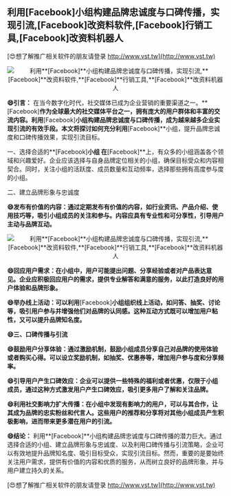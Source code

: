 ## **利用**[Facebook]**小组构建品牌忠诚度与口碑传播，实现引流,**[Facebook]**改资料软件,**[Facebook]**行销工具,**[Facebook]**改资料机器人**

[😍想了解推广相关软件的朋友请登录 http://www.vst.tw](http://www.vst.tw)

 <center><img src="https://vst.tw/MP4/tuiguang/png/2.png" alt="利用**[Facebook]**小组构建品牌忠诚度与口碑传播，实现引流,**[Facebook]**改资料软件,**[Facebook]**行销工具,**[Facebook]**改资料机器人"></center>

**😄引言：**
在当今数字化时代，社交媒体已成为企业营销的重要渠道之一。**[Facebook]**作为全球最大的社交媒体平台之一，拥有庞大的用户群体和丰富的交流内容。利用**[Facebook]**小组构建品牌忠诚度与口碑传播，成为越来越多企业实现引流的有效手段。本文将探讨如何充分利用**[Facebook]**小组，提升品牌忠诚度和口碑传播效果，实现引流目标。

一、选择合适的**[Facebook]**小组
在**[Facebook]**上，有众多的小组涵盖各个领域和兴趣爱好。企业应该选择与自身品牌定位相关的小组，确保目标受众和内容相契合。同时，关注小组的活跃度、成员数量和互动频率，选择那些拥有高度参与度的小组。

二、建立品牌形象与忠诚度

**😄发布有价值的内容：通过定期发布有价值的内容，如行业资讯、产品介绍、使用技巧等，吸引小组成员的关注和参与。内容应具有专业性和可分享性，引导用户主动与品牌互动。**

 <center><img src="https://vst.tw/MP4/tuiguang/png/4.png" alt="利用**[Facebook]**小组构建品牌忠诚度与口碑传播，实现引流,**[Facebook]**改资料软件,**[Facebook]**行销工具,**[Facebook]**改资料机器人"></center>

**😄回应用户需求：在小组中，用户可能提出问题、分享经验或者对产品表达意见。企业应积极回应用户的需求，提供专业解答和满意的服务，以此打造良好的用户体验和品牌形象。**

**😄举办线上活动：可以利用**[Facebook]**小组组织线上活动，如问答、抽奖、讨论等，吸引用户参与并增强他们对品牌的认同感。这种互动方式既可以增加用户粘性，又可以提升品牌知名度。**

**😄三、口碑传播与引流**

**😄鼓励用户分享体验：通过激励机制，鼓励小组成员分享自己对品牌的使用体验或者购买心得。可以设立奖励机制，如抽奖、优惠券等，增加用户参与度和分享频率。**

**😄引导用户产生口碑效应：企业可以提供一些特殊的福利或者优惠，仅限于小组成员，通过这种方式激发用户产生口碑效应，吸引更多用户了解和关注品牌。**

**😄利用社交影响力扩大传播：在小组中发现有影响力的用户，可以与其合作，让其成为品牌的忠实粉丝和代言人。这些用户的推荐和分享将对其他小组成员产生积极影响，进而带来更多潜在用户的引流。**

**😄结论：**
利用**[Facebook]**小组构建品牌忠诚度与口碑传播的潜力巨大。通过选择合适的小组、建立品牌形象与忠诚度、以及利用口碑传播与引流策略，企业可以有效地提升品牌知名度、吸引目标受众，实现引流目标。然而，重要的是要始终关注用户需求，提供有价值的内容和优质的服务，从而树立良好的品牌形象，并与用户建立持久的关系。

[😍想了解推广相关软件的朋友请登录 http://www.vst.tw](http://www.vst.tw)



